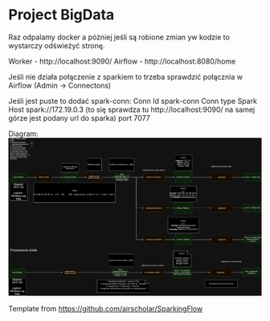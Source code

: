 # Project BigData

Raz odpalamy docker a póżniej jeśli są robione zmian yw kodzie to wystarczy odświeżyć stronę.

Worker - http://localhost:9090/
Airflow - http://localhost:8080/home

Jeśli nie działa połączenie z sparkiem to trzeba sprawdzić połącznia w Airflow (Admin -> Connectons)

Jeśli jest puste to dodać spark-conn:
Conn Id spark-conn
Conn type Spark
Host spark://172.19.0.3 (to się sprawdza tu http://localhost:9090/ na samej górze jest podany url do sparka)
port 7077

Diagram:
![Project diagram](diagram/BigData_windowslog_grupa_D_12_10_24.png)


Template from https://github.com/airscholar/SparkingFlow 
